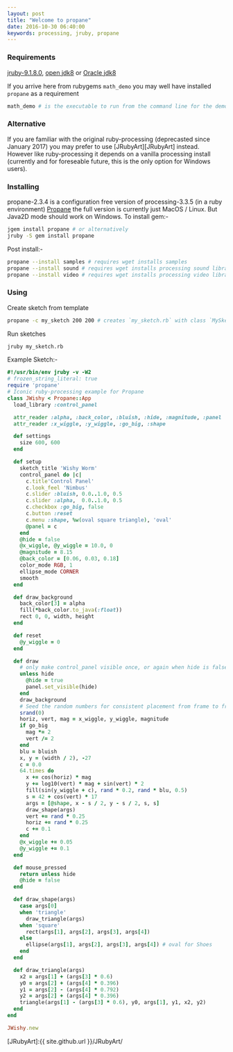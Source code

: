 ```yaml
---
layout: post
title: "Welcome to propane"
date: 2016-10-30 06:40:00
keywords: processing, jruby, propane
---
```

### Requirements ###

[jruby-9.1.8.0][jruby], [open jdk8][openjvm] or [Oracle jdk8][oraclejvm]

If you arrive here from rubygems `math_demo` you may well have installed `propane` as a requirement

```bash
math_demo # is the executable to run from the command line for the demo, but there's much more
```

### Alternative ###

If you are familiar with the original ruby-processing (deprecasted since January 2017) you may prefer to use [JRubyArt][JRubyArt] instead.  However like ruby-processing it depends on a vanilla processing install (currently and for foreseable future, this is the only option for Windows users).

### Installing ###

propane-2.3.4 is a configuration free version of processing-3.3.5 (in a ruby environment) [Propane][propane] the full version is currently just MacOS / Linux. But Java2D mode should work on Windows.
To install gem:-
```bash
jgem install propane # or alternatively
jruby -S gem install propane
```
Post install:-

```bash
propane --install samples # requires wget installs samples
propane --install sound # requires wget installs processing sound library
propane --install video # requires wget installs processing video library
```

### Using ###

Create sketch from template

```bash
propane -c my_sketch 200 200 # creates `my_sketch.rb` with class `MySketch`
```

Run sketches

```bash
jruby my_sketch.rb
```

Example Sketch:-
```ruby
#!/usr/bin/env jruby -v -W2
# frozen_string_literal: true
require 'propane'
# Iconic ruby-processing example for Propane
class JWishy < Propane::App
  load_library :control_panel

  attr_reader :alpha, :back_color, :bluish, :hide, :magnitude, :panel
  attr_reader :x_wiggle, :y_wiggle, :go_big, :shape

  def settings
    size 600, 600  
  end

  def setup
    sketch_title 'Wishy Worm'
    control_panel do |c|
      c.title'Control Panel'
      c.look_feel 'Nimbus'
      c.slider :bluish, 0.0..1.0, 0.5
      c.slider :alpha,  0.0..1.0, 0.5
      c.checkbox :go_big, false
      c.button :reset
      c.menu :shape, %w(oval square triangle), 'oval'
      @panel = c
    end
    @hide = false
    @x_wiggle, @y_wiggle = 10.0, 0
    @magnitude = 8.15
    @back_color = [0.06, 0.03, 0.18]
    color_mode RGB, 1
    ellipse_mode CORNER
    smooth
  end

  def draw_background
    back_color[3] = alpha
    fill(*back_color.to_java(:float))
    rect 0, 0, width, height
  end

  def reset
    @y_wiggle = 0
  end

  def draw
    # only make control_panel visible once, or again when hide is false
    unless hide
      @hide = true
      panel.set_visible(hide)
    end
    draw_background
    # Seed the random numbers for consistent placement from frame to frame
    srand(0)
    horiz, vert, mag = x_wiggle, y_wiggle, magnitude
    if go_big
      mag *= 2
      vert /= 2
    end
    blu = bluish
    x, y = (width / 2), -27
    c = 0.0
    64.times do
      x += cos(horiz) * mag
      y += log10(vert) * mag + sin(vert) * 2
      fill(sin(y_wiggle + c), rand * 0.2, rand * blu, 0.5)
      s = 42 + cos(vert) * 17
      args = [@shape, x - s / 2, y - s / 2, s, s]
      draw_shape(args)
      vert += rand * 0.25
      horiz += rand * 0.25
      c += 0.1
    end
    @x_wiggle += 0.05
    @y_wiggle += 0.1
  end

  def mouse_pressed
    return unless hide
    @hide = false
  end

  def draw_shape(args)
    case args[0]
    when 'triangle'
      draw_triangle(args)
    when 'square'
      rect(args[1], args[2], args[3], args[4])
    else
      ellipse(args[1], args[2], args[3], args[4]) # oval for Shoes
    end
  end

  def draw_triangle(args)
    x2 = args[1] + (args[3] * 0.6)
    y0 = args[2] + (args[4] * 0.396)
    y1 = args[2] - (args[4] * 0.792)
    y2 = args[2] + (args[4] * 0.396)
    triangle(args[1] - (args[3] * 0.6), y0, args[1], y1, x2, y2)
  end
end

JWishy.new
```

[propane]:https://github.com/ruby-processing/propane
[jruby]:http://jruby.org/download
[openjvm]:http://openjdk.java.net/install/
[oraclejvm]:http://www.oracle.com/technetwork/java/javase/downloads/jdk8-downloads-2133151.html
[JRubyArt]:{{ site.github.url }}/JRubyArt/
